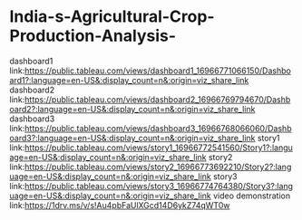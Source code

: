 # India-s-Agricultural-Crop-Production-Analysis-
dashboard1 link:https://public.tableau.com/views/dashboard1_16966771066150/Dashboard1?:language=en-US&:display_count=n&:origin=viz_share_link
dashboard2 link:https://public.tableau.com/views/dashboard2_16966769794670/Dashboard2?:language=en-US&:display_count=n&:origin=viz_share_link
dashboard3 link:https://public.tableau.com/views/dashboard3_16966768066060/Dashboard3?:language=en-US&:display_count=n&:origin=viz_share_link
story1 link:https://public.tableau.com/views/story1_16966772541560/Story1?:language=en-US&:display_count=n&:origin=viz_share_link
story2 link:https://public.tableau.com/views/story2_16966773692210/Story2?:language=en-US&:display_count=n&:origin=viz_share_link
story3 link:https://public.tableau.com/views/story3_16966774764380/Story3?:language=en-US&:display_count=n&:origin=viz_share_link
video demonstration link:https://1drv.ms/v/s!Au4pbFaUlXGcd14D6ykZ74qWT0w
